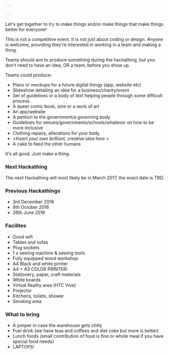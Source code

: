 ```yaml
---

---
```

Let's get together to try to make things and/or make things that make things better for everyone!

This is not a competitive event. It is not just about coding or design. Anyone is welcome, providing they're interested in working in a team and making a thing.

Teams should aim to produce something during the hackathing, but you don't need to have an idea, OR a team, before you show up.

Teams could produce:

* Plans or mockups for a future digital thingy (app, website etc)
* Slideshow detailing an idea for a business/charity/event
* Set of guidelines or a body of text helping people through some
difficult process
* A queer comic book, zine or a work of art
* An app/website
* A petition to the government/a governing body
* Guidelines for venues/governments/schools/whatever on how to be more inclusive
* Clothing repairs, alterations for your body
* <*Insert your own brilliant, creative idea here* >
* A cake to feed the other humans

It's all good. Just make a thing.

### Next Hackathing
The next Hackathing will most likely be in March 2017, the exact date is TBD.

### Previous Hackathings

* 3rd December 2016
* 8th October 2016
* 26th June 2016

### Facilites

* Good wifi
* Tables and sofas
* Plug sockets
* 1 x sewing machine & sewing tools
* Fully equipped wood workshop
* A4 Black and white printer
* A4 + A3 COLOR PRINTER!
* Stationery, paper, craft materials
* White boards
* Virtual Reality area (HTC Vive)
* Projector
* Kitchens, toilets, shower
* Smoking area

### What to bring

* A jumper in case the warehouse gets chilly
* Fuel drink (we have teas and coffees and diet coke but more is better)
* Lunch foods (small contribution of food is fine or whole meal if you have special food needs)
* LAPTOPS!